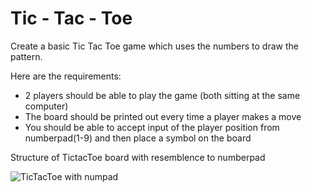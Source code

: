 # Tic - Tac - Toe

Create a basic Tic Tac Toe game which uses the numbers to draw the pattern.

Here are the requirements:

* 2 players should be able to play the game (both sitting at the same computer)
* The board should be printed out every time a player makes a move
* You should be able to accept input of the player position from numberpad(1-9) and then place a symbol on the board

Structure of TictacToe board with resemblence to numberpad


![TicTacToe with numpad](/Challenges/TicTacToeGame/tictactoe.jpeg)
